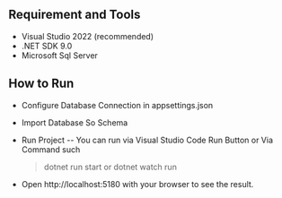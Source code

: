 ## Requirement and Tools

- Visual Studio 2022 (recommended)
- .NET SDK 9.0
- Microsoft Sql Server


## How to Run

- Configure Database Connection in appsettings.json
- Import Database So Schema
- Run Project
-- You can run via Visual Studio Code Run Button or Via Command such
    >   dotnet run start
    or
    > dotnet watch run

- Open http://localhost:5180 with your browser to see the result.
